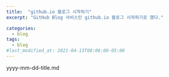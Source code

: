 ```yaml
---
title:  "github.io 블로그 시작하기"
excerpt: "GitHub Blog 서비스인 github.io 블로그 시작하기로 했다."

categories:
  - blog
tags:
  - blog
#last_modified_at: 2021-04-13T08:06:00-05:00
---
```


yyyy-mm-dd-title.md
